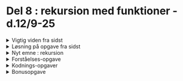 # Del 8 : rekursion med funktioner - d.12/9-25





[//]: # (-----------------------------------------------------------------------------------------------------------------------------)
[//]: # (--------------------------------------------VIGTIG VIDEN FRA SIDST-----------------------------------------------------------)
[//]: # (-----------------------------------------------------------------------------------------------------------------------------)

<details class="blue">
  <summary>Vigtig viden fra sidst</summary>

- hvad er en funktion ;-) ??

En funktion er en genbrugelig blok af kode, der udfører en bestemt opgave.

Den kan tage input (parametre), fx tal eller tekst.

Den kan give output (returnere noget).

Den gør koden mere overskuelig og nem at bruge flere gange.


- funktion scope

scope betyder hvor i koden en variable er tilgængelig for funktionen. 

Der findes en global scope og en lokal scope. 

            function myFunction() {
                let x = 10; // x har lokal scope
                console.log(x); // virker fint her
                    }

                console.log(x); // FEJL! x findes ikke her


Global variable oprettes udenfor funktionen. 

            let y = 5; // global variabel

                function test() {
                 let z = 10; // lokal variabel
                console.log(y); // virker, globale kan tilgås inde i funktion
                console.log(z); // virker
                    }

                        console.log(y); // virker
                        console.log(z); // FEJL! z findes kun inde i funktionen

Hvorfor er scope vigtig ?

Undgår at variabler overskriver hinanden.

Holder koden organiseret og overskuelig.

Gør det muligt at lave genbrugelige funktioner, uden at påvirke resten af koden

</details>



[//]: # (-----------------------------------------------------------------------------------------------------------------------------)
[//]: # (--------------------------------------------------OPGAVE FRA SIDST-----------------------------------------------------------)
[//]: # (-----------------------------------------------------------------------------------------------------------------------------)

<details class="blue">
  <summary>Løsning på opgave fra sidst</summary>

       let circleX = 200;
       let circleY = 200;
       let circleSize = 100;

        let circleColor;
        let clickCount = 0;

        function setup() {
      createCanvas(400, 400);
      circleColor = color(255, 0, 0); // start red
  
  
      }

    function draw() {
    background(220);
    ellipse(circleX, circleY, circleSize)
    fill(circleColor);
  
      }


    // parameter name is clickCount now
      function changeCircleColor() {
      if (clickCount % 2 == 0) {
      return color(255, 0, 0); // red
      } else {
      return color(0, 0, 255); // blue
      }
    }

    function mousePressed() {
      let d = dist(mouseX, mouseY, 200, 200);
      if (d < 40) {
      clickCount = clickCount + 1;
      circleColor = changeCircleColor(clickCount);
    }
   }


</details>

[//]: # (-----------------------------------------------------------------------------------------------------------------------------)
[//]: # (--------------------------------------------------NYT EMNE REKURSION---------------------------------------------------------)
[//]: # (-----------------------------------------------------------------------------------------------------------------------------)

<details class="green">
  <summary>Nyt emne : rekursion</summary>

En rekursiv funktion er en funktion, der kalder sig selv.
Man skal altid have to ting:

1. Base case → hvornår stopper vi?
2. Recursive step → funktionen kalder sig selv med et "mindre" problem.

Live kodenings-eksempel: tælle ned fra et tal til 0

</details>

[//]: # (-----------------------------------------------------------------------------------------------------------------------------)
[//]: # (--------------------------------------------------    OPGAVER       ---------------------------------------------------------)
[//]: # (-----------------------------------------------------------------------------------------------------------------------------)


<details class="blue">
  <summary>Forståelses-opgave</summary>

se nedenstående programkode:

```
function setup() {
  rekursiv(5);
}

function rekursiv() {
  if (i > 0) { 
    i = rekursiv(i - 1); 
  }
  print(i);
  return i;
}
```


***Skriv, eventuelt sammen med en makker alt hvad programmet gør trin for trin når funktionen begynder at kalde sig selv, forsæt nedenstående:***

---

setup kaldes (1. gang)</br>
rekursiv() kaldes med i = 5.

---

rekursiv kaldes (1. gang, i = 5)</br>
Linje 7: if (5 > 0) → sandt. </br>
Linje 8: i = rekursiv(4) → kalder funktionen igen.</br>
Dette kald er ikke færdigt endnu (venter på svar fra næste rekursive kald).

---

rekursiv kaldes (2. gang, i = 4)</br>
Linje 7:....

----

</details>




<details class="blue">
  <summary>Kodnings-opgaver</summary>
    
Lav følgende rekursive funktioner:

1. Lav en funktion der tager argumentet n, og retunerer summen af tallene fra 1 til n
2. Lav en funktioner der tager argumentet n, og retunerer fakultet af n 
3. Lav en funktioner der tager argumentet n, og retunerer nummer- fibonnaci - tal ([https://da.wikipedia.org/wiki/Fibonacci-tal](https://da.wikipedia.org/wiki/Fibonacci-tal))
4. Lav en funktion, der tager en ord "str" som argumnent og retunerer true hvis ordet er et palindrom ([https://da.wikipedia.org/wiki/Palindrom](https://da.wikipedia.org/wiki/Palindrom))

</details>

<details class="blue">
  <summary>Bonusopgave</summary>

Lav følgende træ vha en rekursivfunktion der ser således ud: 

```
// Rekursiv metode til at tegne en gren
// x,y = startkoordinater, l = længde, v = vinkel ift. lodret
function tegnGren(x, y, l, v) {
//
//tegner venstre gren rekusivt
//tegner højre gren rekusivt
//
}
```
![tree1](/dag7/biTree.png)

Indbyg mulighed for at brugeren kan ændre vinklen mens programmet kører.

![tree1](/dag7/biTree2.png)


</details>
